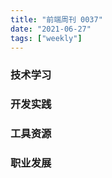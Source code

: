 ```yaml
---
title: "前端周刊 0037"
date: "2021-06-27"
tags: ["weekly"]
---
```


### 技术学习


### 开发实践


### 工具资源


### 职业发展